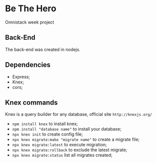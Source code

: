 # Be The Hero
Omnistack week project

## Back-End
The back-end was created in nodejs.


## Dependencies
- Express;
- Knex;
- cors;

## Knex commands
Knex is a query builder for any database, official site `http://knexjs.org/`

- `npm install knex` to install knex;
- `npm install "database name"` to install your database;
- `npx knex init` to create config file;
- `npx knex migrate:make "migrate name"` to create a migrate file;
- `npx knex migrate:latest` to execute migration;
- `npx knex migrate:rollback` to exclude the latest migrate;
- `npx knex migrate:status` list all migrates created;